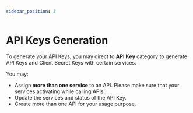 ```yaml
---
sidebar_position: 3
---
```


# API Keys Generation
To generate your API Keys, you may direct to **API Key** category to generate API Keys and Client Secret Keys with certain services.

You may:
- Assign **more than one service** to an API. Please make sure that your services activating while calling APIs.
- Update the services and status of the API Key.
- Create more than one API for your usage purpose.
